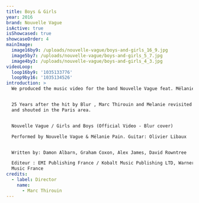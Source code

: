 ```yaml
---
title: Boys & Girls
year: 2016
brand: Nouvelle Vague
isActive: true
isShowcased: true
showcaseOrder: 4
mainImage:
  image16by9: /uploads/nouvelle-vague/boys-and-girls_16_9.jpg
  image5by7: /uploads/nouvelle-vague/boys-and-girls_5_7.jpg
  image4by3: /uploads/nouvelle-vague/boys-and-girls_4_3.jpg
videoLoop:
  loop16by9: '1035133776'
  loop9by16: '1035134526'
introduction: >
  We produced the music video for the band Nouvelle Vague feat. Mélanie Pain


  25 Years after the hit by Blur , Marc Thirouin and Melanie revisited this song
  and shouted in the Paris area. 


  Nouvelle Vague / Girls and Boys (Official Video - Blur cover) 

  Performed by Nouvelle Vague & Mélanie Pain. Guitar: Olivier Libaux 


  Written by: Damon Albarn, Graham Coxon, Alex James, David Rowntree  

  Editeur : EMI Publishing France / Kobalt Music Publishing LTD, Warner Chappell
  Music France 
credits:
  - label: Director
    name:
      - Marc Thirouin
---
```



